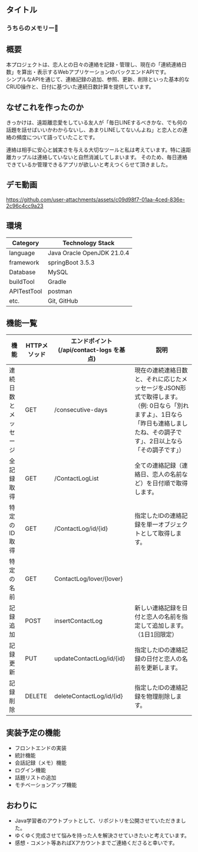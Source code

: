 ## タイトル
### うちらのメモリー🤝


## 概要
本プロジェクトは、恋人との日々の連絡を記録・管理し、現在の「連続連絡日数」を算出・表示するWebアプリケーションのバックエンドAPIです。  
シンプルなAPIを通じて、連絡記録の追加、参照、更新、削除といった基本的なCRUD操作と、日付に基づいた連続日数計算を提供しています。




## なぜこれを作ったのか
きっかけは、遠距離恋愛をしている友人が「毎日LINEするべきかな、でも何の話題を話せばいいかわからないし、あまりLINEしてないんよね」と恋人との連絡の頻度について語っていたことです。

連絡は相手に安心と誠実さを与える大切なツールと私は考えています。特に遠距離カップルは連絡していないと自然消滅してしまいます。
そのため、毎日連絡できているか管理できるアプリが欲しいと考えつくらせて頂きました。
## デモ動画
https://github.com/user-attachments/assets/c09d98f7-01aa-4ced-836e-2c96c4cc9a23


## 環境
| Category    | Technology Stack                   |
|-------------|------------------------------------|
| language    | Java Oracle OpenJDK 21.0.4         |
| framework   | springBoot 3.5.3                   |
| Database    | MySQL                              |
| buildTool   | Gradle                             |
| APITestTool | postman                            |  
| etc.        | Git, GitHub                        |

## 機能一覧
| 機能                 | HTTPメソッド | エンドポイント (/api/contact-logs を基点) | 説明                                                                                                                                                                          | 
| -------------------- | ------------ | ----------------------------------------- | ----------------------------------------------------------------------------------------------------------------------------------------------------------------------------- | 
| 連続日数とメッセージ | GET          | /consecutive-days                         | 現在の連続連絡日数と、それに応じたメッセージをJSON形式で取得します。（例: 0日なら「別れますよ」、1日なら「昨日も連絡しましたね、その調子です」、2日以上なら「その調子です」） | 
| 全記録取得           | GET          | /ContactLogList                           | 全ての連絡記録（連絡日、恋人の名前など）を日付順で取得します。                                                                                                                | 
| 特定のID取得         | GET          | /ContactLog/id/{id}                       | 指定したIDの連絡記録を単一オブジェクトとして取得します。                                                                                                                      | 
| 特定の名前           | GET          | ContactLog/lover/{lover}                  |                                                                                                                                                                               | 
| 記録追加             | POST         | insertContactLog                          | 新しい連絡記録を日付と恋人の名前を指定して追加します。（1日1回限定）                                                                                                          | 
| 記録更新             | PUT          | updateContactLog/id/{id}                  | 指定したIDの連絡記録の日付と恋人の名前を更新します。                                                                                                                          | 
| 記録削除             | DELETE       | deleteContactLog/id/{id}                  | 指定したIDの連絡記録を物理削除します。                                                                                                                                        |                                                                                                                                      | 

## 実装予定の機能
* フロントエンドの実装
* 統計機能
* 会話記録（メモ）機能
* ログイン機能
* 話題リストの追加
* モチベーションアップ機能


## おわりに
* Java学習者のアウトプットとして、リポジトリを公開させていただきました。
* ゆくゆく完成させて悩みを持った人を解決させていきたいと考えています。
* 感想・コメント等あればXアカウントまでご連絡くださると幸いです。


